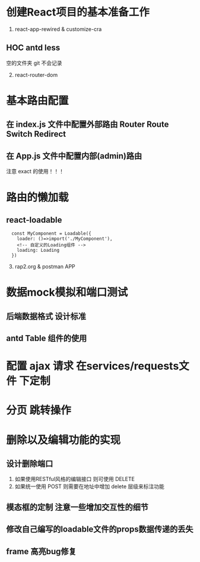 # 创建React项目的基本准备工作
1. react-app-rewired & customize-cra
  ## HOC antd less
  空的文件夹 git 不会记录

2. react-router-dom 
  # 基本路由配置  
  ## 在 index.js 文件中配置外部路由 Router Route Switch Redirect
  ## 在 App.js 文件中配置内部(admin)路由 
  注意 exact 的使用！！！
  # 路由的懒加载
  ## react-loadable
      const MyComponent = Loadable({
        loader: ()=>import('./MyComponent'),
        <!-- 自定义的Loading组件 -->
        loading: Loading
      })
3. rap2.org & postman APP 
  # 数据mock模拟和端口测试
  ## 后端数据格式 设计标准
  ## antd Table 组件的使用
  # 配置 ajax 请求 在services/requests文件 下定制
  # 分页 跳转操作
  # 删除以及编辑功能的实现
  ## 设计删除端口 
  1. 如果使用RESTful风格的编辑接口 则可使用 DELETE 
  2. 如果统一使用 POST 则需要在地址中增加 delete 层级来标注功能
  ## 模态框的定制 注意一些增加交互性的细节
  ## 修改自己编写的loadable文件的props数据传递的丢失
  ## frame 高亮bug修复
